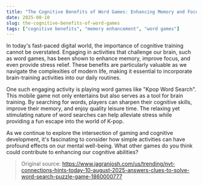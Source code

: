 ```yaml
---
title: "The Cognitive Benefits of Word Games: Enhancing Memory and Focus"
date: 2025-08-10
slug: the-cognitive-benefits-of-word-games
tags: ["cognitive benefits", "memory enhancement", "word games"]
---
```


In today's fast-paced digital world, the importance of cognitive training cannot be overstated. Engaging in activities that challenge our brain, such as word games, has been shown to enhance memory, improve focus, and even provide stress relief. These benefits are particularly valuable as we navigate the complexities of modern life, making it essential to incorporate brain-training activities into our daily routines.

One such engaging activity is playing word games like "Kpop Word Search". This mobile game not only entertains but also serves as a tool for brain training. By searching for words, players can sharpen their cognitive skills, improve their memory, and enjoy quality leisure time. The relaxing yet stimulating nature of word searches can help alleviate stress while providing a fun escape into the world of K-pop.

As we continue to explore the intersection of gaming and cognitive development, it's fascinating to consider how simple activities can have profound effects on our mental well-being. What other games do you think could contribute to enhancing our cognitive abilities?
> Original source: https://www.jagranjosh.com/us/trending/nyt-connections-hints-today-10-august-2025-answers-clues-to-solve-word-search-puzzle-game-1860000777